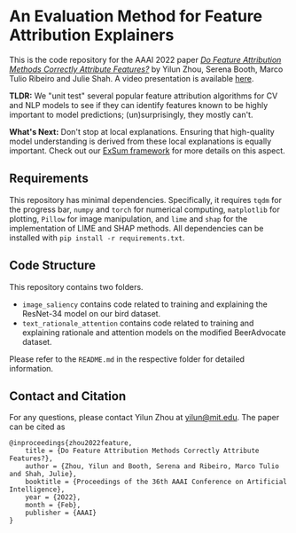 # An Evaluation Method for Feature Attribution Explainers

This is the code repository for the AAAI 2022 paper [_Do Feature Attribution Methods Correctly Attribute Features?_](https://arxiv.org/abs/2104.14403) by Yilun Zhou, Serena Booth, Marco Tulio Ribeiro and Julie Shah. A video presentation is available [here](https://www.youtube.com/watch?v=kAodFw6jvvo).

**TLDR:** We "unit test" several popular feature attribution algorithms for CV and NLP models to see if they can identify features known to be highly important to model predictions; (un)surprisingly, they mostly can't.

**What's Next:** Don't stop at local explanations. Ensuring that high-quality model understanding is derived from these local explanations is equally important. Check out our [ExSum framework](https://yilunzhou.github.io/exsum/) for more details on this aspect.

## Requirements
This repository has minimal dependencies. Specifically, it requires `tqdm` for the progress bar, `numpy` and `torch` for numerical computing, `matplotlib` for plotting, `Pillow` for image manipulation, and `lime` and `shap` for the implementation of LIME and SHAP methods. All dependencies can be installed with `pip install -r requirements.txt`.

## Code Structure
This repository contains two folders.
* `image_saliency` contains code related to training and explaining the ResNet-34 model on our bird dataset.
* `text_rationale_attention` contains code related to training and explaining rationale and attention models on the modified BeerAdvocate dataset.

Please refer to the `README.md` in the respective folder for detailed information.

## Contact and Citation

For any questions, please contact Yilun Zhou at [yilun@mit.edu](mailto:yilun@mit.edu). The paper can be cited as

```
@inproceedings{zhou2022feature,
    title = {Do Feature Attribution Methods Correctly Attribute Features?},
    author = {Zhou, Yilun and Booth, Serena and Ribeiro, Marco Tulio and Shah, Julie},
    booktitle = {Proceedings of the 36th AAAI Conference on Artificial Intelligence},
    year = {2022},
    month = {Feb},
    publisher = {AAAI}
}
```
